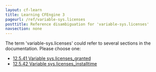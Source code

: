 ```yaml
---
layout: cf-learn
title: Learning CFEngine 3
pageurl: /ref/variable-sys.licenses
posttitle: Reference disambiguation for 'variable-sys.licenses'
navsection: none
---
```


The term 'variable-sys.licenses' could refer to several sections in the documentation. Please choose one:

- [12.5.41 Variable sys.licenses_granted](https://cfengine.com/manuals/cf3-Reference#Variable-sys.licenses_granted)
- [12.5.42 Variable sys.licenses_installtime](https://cfengine.com/manuals/cf3-Reference#Variable-sys.licenses_installtime)
